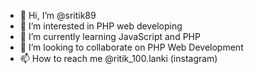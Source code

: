 - 👋 Hi, I’m @sritik89
- 👀 I’m interested in PHP web developing
- 🌱 I’m currently learning JavaScript and PHP
- 💞️ I’m looking to collaborate on PHP Web Development
- 📫 How to reach me @ritik_100.lanki (instagram)

<!---
sritik89/sritik89 is a ✨ special ✨ repository because its `README.md` (this file) appears on your GitHub profile.
You can click the Preview link to take a look at your changes.
--->

